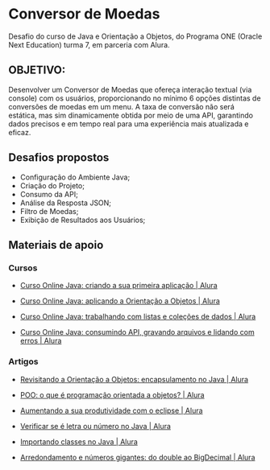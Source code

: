 # Conversor de Moedas

Desafio do curso de Java e Orientação a Objetos, do Programa ONE (Oracle Next Education) turma 7, em parceria com Alura.

## OBJETIVO: 
Desenvolver um Conversor de Moedas que ofereça interação textual (via console) com os usuários, proporcionando no mínimo 6 opções distintas de conversões de moedas em um menu. A taxa de conversão não será estática, mas sim dinamicamente obtida por meio de uma API, garantindo dados precisos e em tempo real para uma experiência mais atualizada e eficaz.



## Desafios propostos
-   Configuração do Ambiente Java;
-   Criação do Projeto;
-   Consumo da API;
-   Análise da Resposta JSON;
-   Filtro de Moedas;
-   Exibição de Resultados aos Usuários;

## Materiais de apoio
### Cursos

-   [Curso Online Java: criando a sua primeira aplicação | Alura](https://cursos.alura.com.br/course/java-criando-primeira-aplicacao)
    
-   [Curso Online Java: aplicando a Orientação a Objetos | Alura](https://cursos.alura.com.br/course/java-aplicando-orientacao-objetos)
    
-   [Curso Online Java: trabalhando com listas e coleções de dados | Alura](https://cursos.alura.com.br/course/java-listas-colecoes-dados)
    
-   [Curso Online Java: consumindo API, gravando arquivos e lidando com erros | Alura](https://cursos.alura.com.br/course/java-consumindo-api-gravando-arquivos-lidando-erros)
    

### Artigos

-   [Revisitando a Orientação a Objetos: encapsulamento no Java | Alura](https://www.alura.com.br/artigos/revisitando-a-orientacao-a-objetos-encapsulamento-no-java)
    
-   [POO: o que é programação orientada a objetos? | Alura](https://www.alura.com.br/artigos/poo-programacao-orientada-a-objetos)
    
-   [Aumentando a sua produtividade com o eclipse | Alura](https://www.alura.com.br/artigos/aumentando-sua-produtividade-com-eclipse)
    
-   [Verificar se é letra ou número no Java | Alura](https://www.alura.com.br/artigos/verificar-se-e-letra-ou-numero-no-java)
    
-   [Importando classes no Java | Alura](https://www.alura.com.br/artigos/importando-classes-em-java)
    
- [Arredondamento e números gigantes: do double ao BigDecimal | Alura](https://www.alura.com.br/artigos/arredondamento-no-java-do-double-ao-bigdecimal)
